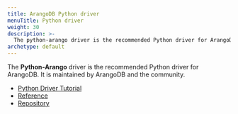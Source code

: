 ```yaml
---
title: ArangoDB Python driver
menuTitle: Python driver
weight: 30
description: >-
  The python-arango driver is the recommended Python driver for ArangoDB
archetype: default
---
```

The **Python-Arango** driver is the recommended Python driver for ArangoDB.
It is maintained by ArangoDB and the community.

- [Python Driver Tutorial](https://university.arangodb.com/courses/python-driver-tutorial/)
- [Reference](https://docs.python-arango.com/)
- [Repository](https://github.com/ArangoDB-Community/python-arango)
